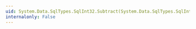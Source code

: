 ```yaml
---
uid: System.Data.SqlTypes.SqlInt32.Subtract(System.Data.SqlTypes.SqlInt32,System.Data.SqlTypes.SqlInt32)
internalonly: False
---
```

